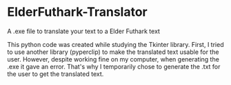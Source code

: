 # ElderFuthark-Translator
A .exe file to translate your text to a Elder Futhark text

This python code was created while studying the Tkinter library. First, I tried to use another library (pyperclip) to make the translated text usable for the user. However, despite working fine on my computer, when generating the .exe it gave an error. That's why I temporarily chose to generate the .txt for the user to get the translated text.
